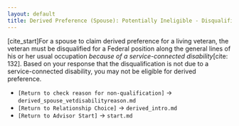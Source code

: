 ```yaml
---
layout: default
title: Derived Preference (Spouse): Potentially Ineligible - Disqualification Not Due to Service-Connected Disability
---
```


[cite_start]For a spouse to claim derived preference for a living veteran, the veteran must be disqualified for a Federal position along the general lines of his or her usual occupation *because of a service-connected disability*[cite: 132]. Based on your response that the disqualification is not due to a service-connected disability, you may not be eligible for derived preference.

*   `[Return to check reason for non-qualification]` -> `derived_spouse_vetdisabilityreason.md`
*   `[Return to Relationship Choice]` -> `derived_intro.md`
*   `[Return to Advisor Start]` -> `start.md`
